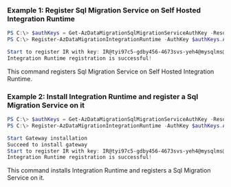 ### Example 1: Register Sql Migration Service on Self Hosted Integration Runtime
```powershell
PS C:\> $authKeys = Get-AzDataMigrationSqlMigrationServiceAuthKey -ResourceGroupName "MyRG" -SqlMigrationServiceName "MySqlMS"
PS C:\> Register-AzDataMigrationIntegrationRuntime -AuthKey $authKeys.AuthKey1

Start to register IR with key: IR@tyi97c5-gdby456-4673svs-yeh4@mysqlms@eastus@xp6/x892=
Integration Runtime registration is successful!
```

This command registers Sql Migration Service on Self Hosted Integration Runtime.

### Example 2: Install Integration Runtime and register a Sql Migration Service on it
```powershell
PS C:\> $authKeys = Get-AzDataMigrationSqlMigrationServiceAuthKey -ResourceGroupName "MyRG" -SqlMigrationServiceName "MySqlMS"
PS C:\> Register-AzDataMigrationIntegrationRuntime -AuthKey $authKeys.AuthKey1 -IntegrationRuntimePath "C:\Users\user\Downloads\IntegrationRuntime.msi"

Start Gateway installation
Succeed to install gateway
Start to register IR with key: IR@tyi97c5-gdby456-4673svs-yeh4@mysqlms@eastus@xp6/x892=
Integration Runtime registration is successful!
```

This command installs Integration Runtime and registers a Sql Migration Service on it.

